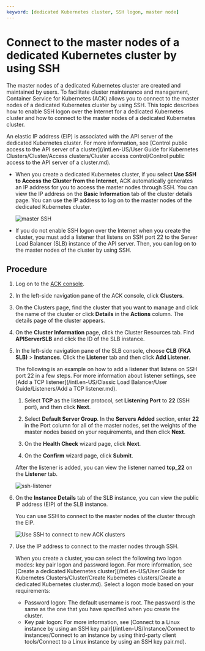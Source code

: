 ```yaml
---
keyword: [dedicated Kubernetes cluster, SSH logon, master node]
---
```


# Connect to the master nodes of a dedicated Kubernetes cluster by using SSH

The master nodes of a dedicated Kubernetes cluster are created and maintained by users. To facilitate cluster maintenance and management, Container Service for Kubernetes \(ACK\) allows you to connect to the master nodes of a dedicated Kubernetes cluster by using SSH. This topic describes how to enable SSH logon over the Internet for a dedicated Kubernetes cluster and how to connect to the master nodes of a dedicated Kubernetes cluster.

An elastic IP address \(EIP\) is associated with the API server of the dedicated Kubernetes cluster. For more information, see [Control public access to the API server of a cluster](/intl.en-US/User Guide for Kubernetes Clusters/Cluster/Access clusters/Cluster access control/Control public access to the API server of a cluster.md).

-   When you create a dedicated Kubernetes cluster, if you select **Use SSH to Access the Cluster from the Internet**, ACK automatically generates an IP address for you to access the master nodes through SSH. You can view the IP address on the **Basic Information** tab of the cluster details page. You can use the IP address to log on to the master nodes of the dedicated Kubernetes cluster.

    ![master SSH](https://help-static-aliyun-doc.aliyuncs.com/assets/img/en-US/4409449261/p302024.png)

-   If you do not enable SSH logon over the Internet when you create the cluster, you must add a listener that listens on SSH port 22 to the Server Load Balancer \(SLB\) instance of the API server. Then, you can log on to the master nodes of the cluster by using SSH.

## Procedure

1.  Log on to the [ACK console](https://cs.console.aliyun.com).

2.  In the left-side navigation pane of the ACK console, click **Clusters**.

3.  On the Clusters page, find the cluster that you want to manage and click the name of the cluster or click **Details** in the **Actions** column. The details page of the cluster appears.

4.  On the **Cluster Information** page, click the Cluster Resources tab. Find **APIServerSLB** and click the ID of the SLB instance.

5.  In the left-side navigation pane of the SLB console, choose **CLB \(FKA SLB\)** \> **Instances**. Click the **Listener** tab and then click **Add Listener**.

    The following is an example on how to add a listener that listens on SSH port 22 in a few steps. For more information about listener settings, see [Add a TCP listener](/intl.en-US/Classic Load Balancer/User Guide/Listeners/Add a TCP listener.md).

    1.  Select **TCP** as the listener protocol, set **Listening Port** to **22** \(SSH port\), and then click **Next**.

    2.  Select **Default Server Group**. In the **Servers Added** section, enter **22** in the Port column for all of the master nodes, set the weights of the master nodes based on your requirements, and then click **Next**.

    3.  On the **Health Check** wizard page, click **Next**.

    4.  On the **Confirm** wizard page, click **Submit**.

    After the listener is added, you can view the listener named **tcp\_22** on the **Listener** tab.

    ![ssh-listener](https://help-static-aliyun-doc.aliyuncs.com/assets/img/en-US/4409449261/p302066.png)

6.  On the **Instance Details** tab of the SLB instance, you can view the public IP address \(EIP\) of the SLB instance.

    You can use SSH to connect to the master nodes of the cluster through the EIP.

    ![Use SSH to connect to new ACK clusters](https://help-static-aliyun-doc.aliyuncs.com/assets/img/en-US/4319748261/p9054.png)

7.  Use the IP address to connect to the master nodes through SSH.

    When you create a cluster, you can select the following two logon modes: key pair logon and password logon. For more information, see [Create a dedicated Kubernetes cluster](/intl.en-US/User Guide for Kubernetes Clusters/Cluster/Create Kubernetes clusters/Create a dedicated Kubernetes cluster.md). Select a logon mode based on your requirements:

    -   Password logon: The default username is root. The password is the same as the one that you have specified when you create the cluster.
    -   Key pair logon: For more information, see [Connect to a Linux instance by using an SSH key pair](/intl.en-US/Instance/Connect to instances/Connect to an instance by using third-party client tools/Connect to a Linux instance by using an SSH key pair.md).

